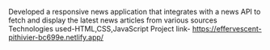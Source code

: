 Developed a responsive news application that integrates with a news API to fetch and display the latest news articles from various sources
Technologies used-HTML,CSS,JavaScript
Project link- https://effervescent-pithivier-bc699e.netlify.app/
